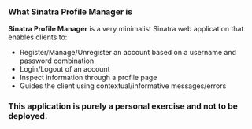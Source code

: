 ### What Sinatra Profile Manager is
__Sinatra Profile Manager__ is a very minimalist Sinatra web application that enables clients to:

- Register/Manage/Unregister an account based on a username and password combination
- Login/Logout of an account
- Inspect information through a profile page
- Guides the client using contextual/informative messages/errors

### This application is purely a personal exercise and not to be deployed.

